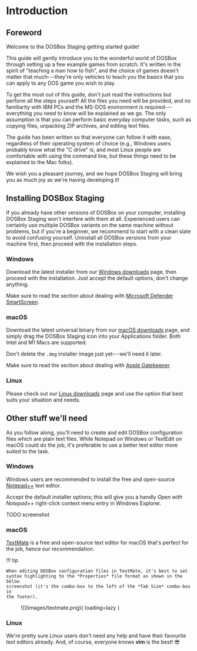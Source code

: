 # Introduction

## Foreword

Welcome to the DOSBox Staging getting started guide!

This guide will gently introduce you to the wonderful world of DOSBox through
setting up a few example games from scratch. It's written in the spirit of
"teaching a man how to fish", and the choice of games doesn't matter that
much---they're only vehicles to teach you the basics that you can apply
to any DOS game you wish to play.

To get the most out of this guide, don't just read the instructions but
perform all the steps yourself! All the files you need will be provided, and
no familiarity with IBM PCs and the MS-DOS environment is
required---everything you need to know will be explained as we go. The only
assumption is that you can perform basic everyday computer tasks, such as
copying files, unpacking ZIP archives, and editing text files. 

The guide has been written so that everyone can follow it with ease,
regardless of their operating system of choice (e.g., Windows users probably
know what the "C drive" is, and most Linux people are comfortable with using
the command line, but these things need to be explained to the Mac folks).

We wish you a pleasant journey, and we hope DOSBos Staging will bring you as
much joy as we're having developing it!


## Installing DOSBox Staging

If you already have other versions of DOSBox on your computer, installing
DOSBox Staging won't interfere with them at all. Experienced users can
certainly use multiple DOSBox variants on the same machine without problems,
but if you're a beginner, we recommend to start with a clean slate to avoid
confusing yourself. Uninstall all DOSBox versions from your machine first,
then proceed with the installation steps.

<h3>Windows</h3>

Download the latest installer from our [Windows
downloads](../../downloads/windows) page, then proceed with the installation.
Just accept the default options, don't change anything.

Make sure to read the section about dealing with [Microsoft Defender SmartScreen](../../downloads/windows/#microsoft-defender-smartscreen).

<h3>macOS</h3>

Download the latest universal binary from our [macOS
downloads](../../downloads/macos/) page, and simply drag the DOSBox Staging
icon into your Applications folder. Both Intel and M1 Macs are supported.

Don't delete the `.dmg` installer image just yet---we'll need it later.

Make sure to read the section about dealing with [Apple Gatekeeper](../../dosbox-staging.github.io/downloads/macos/#apple-gatekeeper).


<h3>Linux</h3>

Please check out our [Linux downloads](/downloads/linux/) page and use the
option that best suits your situation and needs.



## Other stuff we'll need

As you follow along, you'll need to create and edit DOSBox configuration files
which are plain text files. While Notepad on Windows or TextEdit on macOS
could do the job, it's preferable to use a better text editor more suited to
the task.

<h3>Windows</h3>

Windows users are recommended to install the free and open-source
[Notepad++](https://notepad-plus-plus.org/) text editor.

Accept the default installer options; this will give you a handly *Open with
Notepad++* right-click context menu entry in Windows Explorer.

TODO screenshot

<h3>macOS</h3>

[TextMate](https://macromates.com/) is a free and open-source text editor
for macOS that's perfect for the job, hence our recommendation.


!!! tip

    When editing DOSBox configuration files in TextMate, it's best to set
    syntax highlighting to the *Properties* file format as shown in the below
    screenshot (it's the combo-box to the left of the *Tab Size* combo-box in
    the footer).

<figure markdown>
  ![](images/textmate.png){ loading=lazy }
</figure>

<h3>Linux</h3>

We're pretty sure Linux users don't need any help and have their favourite
text editors already. And, of course, everyone knows **vim** is the best!
:sunglasses:

